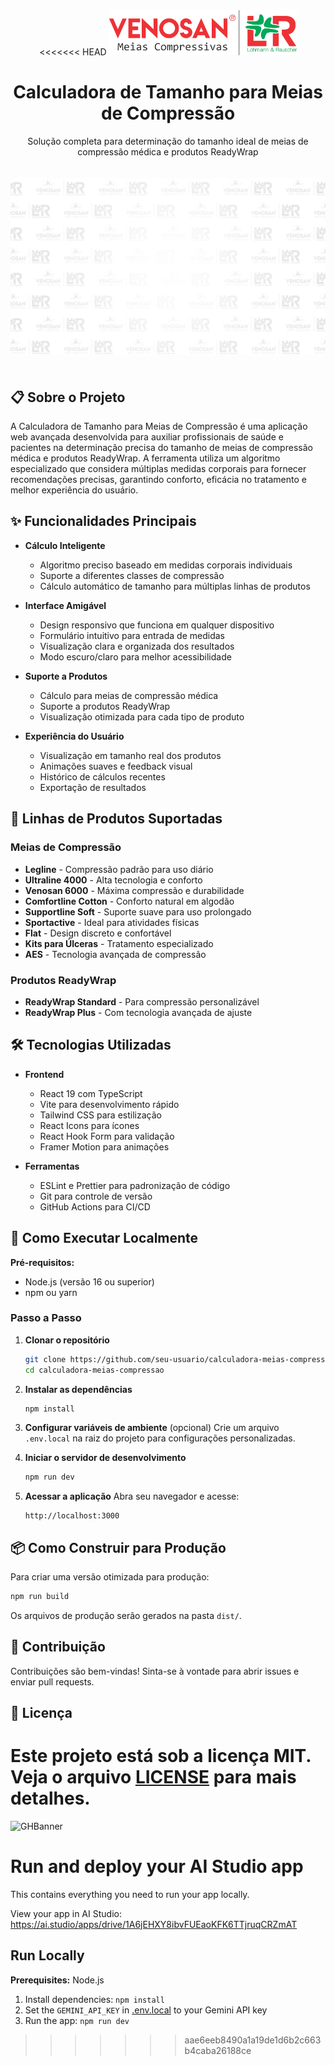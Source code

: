 <div align="center">
<<<<<<< HEAD
  <img src="img/LOGOTIPO.png" alt="Logotipo da Aplicação" width="300"/>
  <h1>Calculadora de Tamanho para Meias de Compressão</h1>
  <p>Solução completa para determinação do tamanho ideal de meias de compressão médica e produtos ReadyWrap</p>
  <img src="img/IMAGEM DE TELA DE FUNDO.png" alt="Exemplo de medições" style="max-width: 100%; border-radius: 8px; margin: 20px 0;"/>
</div>

## 📋 Sobre o Projeto

A Calculadora de Tamanho para Meias de Compressão é uma aplicação web avançada desenvolvida para auxiliar profissionais de saúde e pacientes na determinação precisa do tamanho de meias de compressão médica e produtos ReadyWrap. A ferramenta utiliza um algoritmo especializado que considera múltiplas medidas corporais para fornecer recomendações precisas, garantindo conforto, eficácia no tratamento e melhor experiência do usuário.

## ✨ Funcionalidades Principais

- **Cálculo Inteligente**
  - Algoritmo preciso baseado em medidas corporais individuais
  - Suporte a diferentes classes de compressão
  - Cálculo automático de tamanho para múltiplas linhas de produtos

- **Interface Amigável**
  - Design responsivo que funciona em qualquer dispositivo
  - Formulário intuitivo para entrada de medidas
  - Visualização clara e organizada dos resultados
  - Modo escuro/claro para melhor acessibilidade

- **Suporte a Produtos**
  - Cálculo para meias de compressão médica
  - Suporte a produtos ReadyWrap
  - Visualização otimizada para cada tipo de produto

- **Experiência do Usuário**
  - Visualização em tamanho real dos produtos
  - Animações suaves e feedback visual
  - Histórico de cálculos recentes
  - Exportação de resultados

## 🧦 Linhas de Produtos Suportadas

### Meias de Compressão
- **Legline** - Compressão padrão para uso diário
- **Ultraline 4000** - Alta tecnologia e conforto
- **Venosan 6000** - Máxima compressão e durabilidade
- **Comfortline Cotton** - Conforto natural em algodão
- **Supportline Soft** - Suporte suave para uso prolongado
- **Sportactive** - Ideal para atividades físicas
- **Flat** - Design discreto e confortável
- **Kits para Úlceras** - Tratamento especializado
- **AES** - Tecnologia avançada de compressão

### Produtos ReadyWrap
- **ReadyWrap Standard** - Para compressão personalizável
- **ReadyWrap Plus** - Com tecnologia avançada de ajuste

## 🛠️ Tecnologias Utilizadas

- **Frontend**
  - React 19 com TypeScript
  - Vite para desenvolvimento rápido
  - Tailwind CSS para estilização
  - React Icons para ícones
  - React Hook Form para validação
  - Framer Motion para animações

- **Ferramentas**
  - ESLint e Prettier para padronização de código
  - Git para controle de versão
  - GitHub Actions para CI/CD

## 🚀 Como Executar Localmente

**Pré-requisitos:**
- Node.js (versão 16 ou superior)
- npm ou yarn

### Passo a Passo

1. **Clonar o repositório**
   ```bash
   git clone https://github.com/seu-usuario/calculadora-meias-compressao.git
   cd calculadora-meias-compressao
   ```

2. **Instalar as dependências**
   ```bash
   npm install
   ```

3. **Configurar variáveis de ambiente** (opcional)
   Crie um arquivo `.env.local` na raiz do projeto para configurações personalizadas.

4. **Iniciar o servidor de desenvolvimento**
   ```bash
   npm run dev
   ```

5. **Acessar a aplicação**
   Abra seu navegador e acesse:
   ```
   http://localhost:3000
   ```

## 📦 Como Construir para Produção

Para criar uma versão otimizada para produção:

```bash
npm run build
```

Os arquivos de produção serão gerados na pasta `dist/`.

## 🤝 Contribuição

Contribuições são bem-vindas! Sinta-se à vontade para abrir issues e enviar pull requests.

## 📄 Licença

Este projeto está sob a licença MIT. Veja o arquivo [LICENSE](LICENSE) para mais detalhes.
=======
<img width="1200" height="475" alt="GHBanner" src="https://github.com/user-attachments/assets/0aa67016-6eaf-458a-adb2-6e31a0763ed6" />
</div>

# Run and deploy your AI Studio app

This contains everything you need to run your app locally.

View your app in AI Studio: https://ai.studio/apps/drive/1A6jEHXY8ibvFUEaoKFK6TTjruqCRZmAT

## Run Locally

**Prerequisites:**  Node.js


1. Install dependencies:
   `npm install`
2. Set the `GEMINI_API_KEY` in [.env.local](.env.local) to your Gemini API key
3. Run the app:
   `npm run dev`
>>>>>>> aae6eeb8490a1a19de1d6b2c663b4caba26188ce
